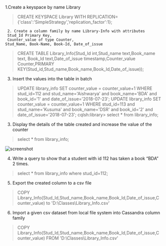 1.Create  a keyspace by name Library

>CREATE KEYSPACE Library WITH REPLICATION={'class':'SimpleStrategy','replication_factor':1};

     2. Create a column family by name Library-Info with attributes 
     Stud_Id Primary Key,
     Counter_value of type Counter,
    Stud_Name, Book-Name, Book-Id, Date_of_issue

>CREATE TABLE Library_Info(Stud_Id int,Stud_name text,Book_name text, Book_Id text,Date_of_issue timestamp,Counter_value Counter,PRIMARY KEY(Stud_id,Stud_name,Book_name,Book_Id,Date_of_issue));

3. Insert the values into the table in batch

>UPDATE library_info SET counter_value = counter_value+1 WHERE stud_id=112 and stud_name='Aishwarya' and book_name='BDA' and book_id='1' and date_of_issue='2018-07-23';
 UPDATE library_info SET counter_value = counter_value+1 WHERE stud_id=113 and stud_name='Kusuma' and book_name='DSR' and book_id='2' and date_of_issue='2018-07-23';
cqlsh:library> select * from library_info;

3.  Display the details of the table created and increase the value of the counter 

>select * from library_info;

![screenshot](https://github.com/aishwarya-gowri/Labs/blob/master/BDA/1BM17CS011_A1/lab6/Library/Output/insert_library.png)

4. Write a query to show that a student with id 112 has taken a book “BDA” 2 times.

>select * from library_info where stud_id=112;

5. Export the created column to a csv file

>COPY Library_Info(Stud_Id,Stud_name,Book_name,Book_Id,Date_of_issue,Counter_value) to 'D:\Classes\Library_Info.csv'

6. Import a given csv dataset from local file system into Cassandra column family

> COPY Library_Info(Stud_Id,Stud_name,Book_name,Book_Id,Date_of_issue,Counter_value) FROM 'D:\Classes\Library_Info.csv'
